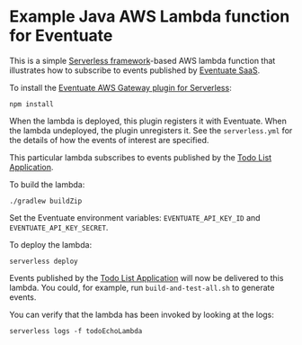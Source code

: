 # Example Java AWS Lambda function for Eventuate

This is a simple [Serverless framework](http://serverless.com/)-based AWS lambda function that illustrates how to subscribe to events published by [Eventuate SaaS](http://eventuate.io/).

To install the [Eventuate AWS Gateway plugin for Serverless](https://github.com/eventuate-clients/eventuate-aws-gateway-serverless-plugin):

```
npm install
```

When the lambda is deployed, this plugin registers it with Eventuate.
When the lambda undeployed, the plugin unregisters it.
See the `serverless.yml` for the details of how the events of interest are specified.

This particular lambda subscribes to events published by the [Todo List Application](https://github.com/eventuate-examples/eventuate-examples-java-spring-todo-list).

To build the lambda:

```
./gradlew buildZip
```

Set the Eventuate environment variables: `EVENTUATE_API_KEY_ID` and `EVENTUATE_API_KEY_SECRET`.


To deploy the lambda:

```
serverless deploy
```

Events published by the [Todo List Application](https://github.com/eventuate-examples/eventuate-examples-java-spring-todo-list) will now be delivered to  this lambda.
You could, for example, run `build-and-test-all.sh` to generate events.

You can verify that the lambda has been invoked by looking at the logs:

```
serverless logs -f todoEchoLambda
```
